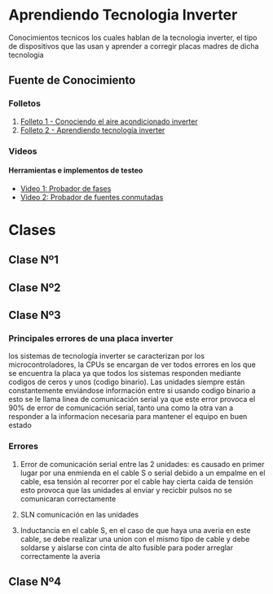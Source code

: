 # Aprendiendo Tecnologia Inverter
Conocimientos tecnicos los cuales hablan de la tecnologia inverter, el tipo de dispositivos que las usan y aprender a corregir placas madres de dicha tecnologia 

## Fuente de Conocimiento 
### Folletos
1. [Folleto 1 - Conociendo el aire acondicionado inverter](Conociendo-el-aire-inverter.pdf)
2. [Folleto 2 - Aprendiendo tecnología inverter](Aprendiendo-tecnologia-inverter.pdf)
### Videos
#### Herramientas e implementos de testeo
- [Video 1: Probador de fases](https://www.youtube.com/watch?v=ebA_f-2gdBg&ab_channel=ElkinFernandez)
- [Video 2: Probador de fuentes conmutadas](https://www.youtube.com/watch?v=GmCZPU3ljqA&t=7s&ab_channel=ElkinFernandez)

# Clases
## Clase Nº1
## Clase Nº2
## Clase Nº3
### Principales errores de una placa inverter 

los sistemas de tecnología inverter se caracterizan por los microcontroladores, la CPUs se encargan de ver todos errores en los que se encuentra la placa ya que todos los sistemas responden mediante codigos de ceros y unos (codigo binario). 
Las unidades siempre están constantemente enviándose información entre si usando codigo binario a esto se le llama linea de comunicación serial ya que este error provoca el 90% de error de comunicación serial, tanto una como la otra van a responder a la informacion necesaria para mantener el equipo en buen estado 

### Errores 

1. Error de comunicación serial entre las 2 unidades: es causado en primer lugar por una enmienda en el cable S o serial debido a un empalme en el cable, esa tensión al recorrer por el cable hay cierta caida de tensión esto provoca que las unidades al enviar y recicbir pulsos no se comunicaran correctamente

2. SLN comunicación en las unidades 

3. Inductancia en el cable S, en el caso de que haya una averia en este cable, se debe realizar una union con el mismo tipo de cable y debe soldarse y aislarse con cinta de alto fusible para poder arreglar correctamente la averia





 

## Clase Nº4